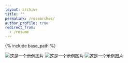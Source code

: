 ```yaml
---
layout: archive
title: ""
permalink: /researches/
author_profile: true
redirect_from:
  - /resume
---
```


{% include base_path %}

![这是一个示例图片](r0.jpg)
![这是一个示例图片](r1.jpg)
![这是一个示例图片](r2.jpg)


